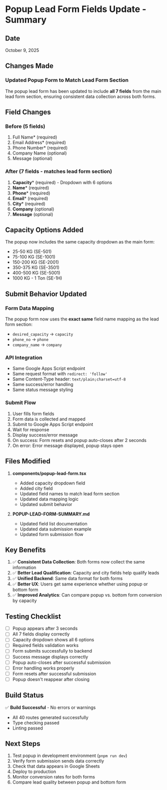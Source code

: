 # Popup Lead Form Fields Update - Summary

## Date
October 9, 2025

## Changes Made

### Updated Popup Form to Match Lead Form Section

The popup lead form has been updated to include **all 7 fields** from the main lead form section, ensuring consistent data collection across both forms.

## Field Changes

### Before (5 fields)
1. Full Name* (required)
2. Email Address* (required)
3. Phone Number* (required)
4. Company Name (optional)
5. Message (optional)

### After (7 fields - matches lead form section)
1. **Capacity*** (required) - Dropdown with 6 options
2. **Name*** (required)
3. **Phone*** (required)
4. **Email*** (required)
5. **City*** (required)
6. **Company** (optional)
7. **Message** (optional)

## Capacity Options Added

The popup now includes the same capacity dropdown as the main form:
- 25-50 KG (SE-501)
- 75-100 KG (SE-1001)
- 150-200 KG (SE-2001)
- 350-375 KG (SE-3501)
- 400-500 KG (SE-5001)
- 1000 KG - 1 Ton (SE-1H)

## Submit Behavior Updated

### Form Data Mapping
The popup form now uses the **exact same** field name mapping as the lead form section:
- `desired_capacity` → `capacity`
- `phone_no` → `phone`
- `company_name` → `company`

### API Integration
- Same Google Apps Script endpoint
- Same request format with `redirect: 'follow'`
- Same Content-Type header: `text/plain;charset=utf-8`
- Same success/error handling
- Same status message styling

### Submit Flow
1. User fills form fields
2. Form data is collected and mapped
3. Submit to Google Apps Script endpoint
4. Wait for response
5. Display success/error message
6. On success: Form resets and popup auto-closes after 2 seconds
7. On error: Error message displayed, popup stays open

## Files Modified

1. **components/popup-lead-form.tsx**
   - Added capacity dropdown field
   - Added city field
   - Updated field names to match lead form section
   - Updated data mapping logic
   - Updated submit behavior

2. **POPUP-LEAD-FORM-SUMMARY.md**
   - Updated field list documentation
   - Updated data submission example
   - Updated form submission flow

## Key Benefits

1. ✅ **Consistent Data Collection**: Both forms now collect the same information
2. ✅ **Better Lead Qualification**: Capacity and city fields help qualify leads
3. ✅ **Unified Backend**: Same data format for both forms
4. ✅ **Better UX**: Users get same experience whether using popup or bottom form
5. ✅ **Improved Analytics**: Can compare popup vs. bottom form conversion by capacity

## Testing Checklist

- [ ] Popup appears after 3 seconds
- [ ] All 7 fields display correctly
- [ ] Capacity dropdown shows all 6 options
- [ ] Required fields validation works
- [ ] Form submits successfully to backend
- [ ] Success message displays correctly
- [ ] Popup auto-closes after successful submission
- [ ] Error handling works properly
- [ ] Form resets after successful submission
- [ ] Popup doesn't reappear after closing

## Build Status

✅ **Build Successful** - No errors or warnings
- All 40 routes generated successfully
- Type checking passed
- Linting passed

## Next Steps

1. Test popup in development environment (`pnpm run dev`)
2. Verify form submission sends data correctly
3. Check that data appears in Google Sheets
4. Deploy to production
5. Monitor conversion rates for both forms
6. Compare lead quality between popup and bottom form
